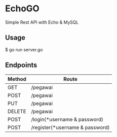 # EchoGO

Simple Rest API with Echo & MySQL

## Usage

$ go run server.go

## Endpoints

| Method | Route       |
| ------ | ----------- |
| GET    | /pegawai    |
| POST   | /pegawai    |
| PUT    | /pegawai    |
| DELETE | /pegawai    |
| POST   | /login(*username & password)      |
| POST   | /register(*username & password)   | 
